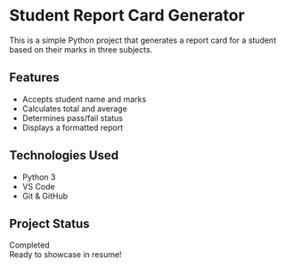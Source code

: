 # Student Report Card Generator 

This is a simple Python project that generates a report card for a student based on their marks in three subjects.

## Features

- Accepts student name and marks
- Calculates total and average
- Determines pass/fail status
- Displays a formatted report

## Technologies Used

- Python 3
- VS Code
- Git & GitHub

##  Project Status

 Completed  
 Ready to showcase in resume!
